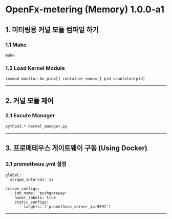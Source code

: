 # OpenFx-metering (Memory) 1.0.0-a1
## 1.  미터링용 커널 모듈 컴파일 하기
### 1.1 Make
```
make
```

### 1.2 Load Kernel Module
```
insmod monitor.ko pid=[] container_name=[] pid_count=len(pid)
```
-----------------------

## 2.  커널 모듈 제어 
### 2.1 Excute Manager
```
python3.* kernel_manager.py 
```
-----------------------


## 3.  프로메테우스 게이트웨이 구동 (Using Docker)
### 3.1 prometheus.yml 설정
```
global:
  scrape_interval: 1s

scrape_configs:
  - job_name: 'pushgateway'
    honor_labels: true
    static_configs:
      - targets: ['prometheus_server_ip:9091']

```
-----------------------
